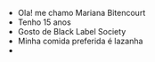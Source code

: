 - Ola! me chamo Mariana Bitencourt
- Tenho 15 anos
- Gosto de Black Label Society
- Minha comida preferida é lazanha
- 

<!---
mariana0403/mariana0403 is a ✨ special ✨ repository because its `README.md` (this file) appears on your GitHub profile.
You can click the Preview link to take a look at your changes.
--->
